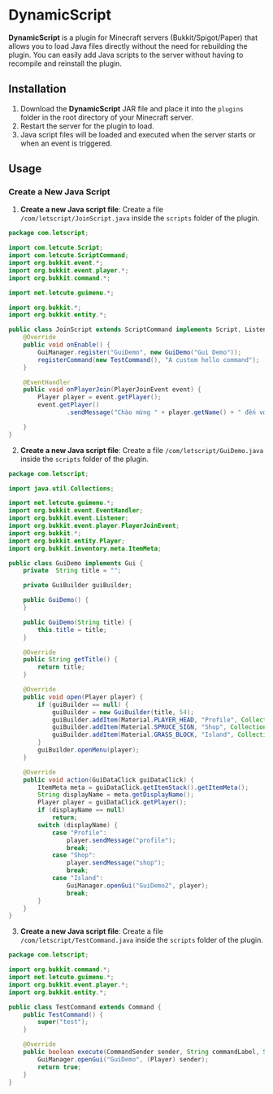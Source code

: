 # DynamicScript

**DynamicScript** is a plugin for Minecraft servers (Bukkit/Spigot/Paper) that allows you to load Java files directly without the need for rebuilding the plugin. You can easily add Java scripts to the server without having to recompile and reinstall the plugin.

## Installation

1. Download the **DynamicScript** JAR file and place it into the `plugins` folder in the root directory of your Minecraft server.
2. Restart the server for the plugin to load.
3. Java script files will be loaded and executed when the server starts or when an event is triggered.

## Usage

### Create a New Java Script

1. **Create a new Java script file**: Create a file `/com/letscript/JoinScript.java` inside the `scripts` folder of the plugin.

```java
package com.letscript;

import com.letcute.Script;
import com.letcute.ScriptCommand;
import org.bukkit.event.*;
import org.bukkit.event.player.*;
import org.bukkit.command.*;

import net.letcute.guimenu.*;

import org.bukkit.*;
import org.bukkit.entity.*;

public class JoinScript extends ScriptCommand implements Script, Listener {
    @Override
    public void onEnable() {
        GuiManager.register("GuiDemo", new GuiDemo("Gui Demo"));
        registerCommand(new TestCommand(), "A custom hello command");
    }

    @EventHandler
    public void onPlayerJoin(PlayerJoinEvent event) {
        Player player = event.getPlayer();
        event.getPlayer()
                .sendMessage("Chào mừng " + player.getName() + " đến với server ");

    }
}
```
2. **Create a new Java script file**: Create a file `/com/letscript/GuiDemo.java` inside the `scripts` folder of the plugin.
```java
package com.letscript;

import java.util.Collections;

import net.letcute.guimenu.*;
import org.bukkit.event.EventHandler;
import org.bukkit.event.Listener;
import org.bukkit.event.player.PlayerJoinEvent;
import org.bukkit.*;
import org.bukkit.entity.Player;
import org.bukkit.inventory.meta.ItemMeta;

public class GuiDemo implements Gui {
    private  String title = "";

    private GuiBuilder guiBuilder;

    public GuiDemo() {
    }

    public GuiDemo(String title) {
        this.title = title;
    }

    @Override
    public String getTitle() {
        return title;
    }

    @Override
    public void open(Player player) {
        if (guiBuilder == null) {
            guiBuilder = new GuiBuilder(title, 54);
            guiBuilder.addItem(Material.PLAYER_HEAD, "Profile", Collections.singletonList("info player"), 11);
            guiBuilder.addItem(Material.SPRUCE_SIGN, "Shop", Collections.singletonList("shop Item"), 12);
            guiBuilder.addItem(Material.GRASS_BLOCK, "Island", Collections.singletonList("Controller island"), 13);
        }
        guiBuilder.openMenu(player);
    }

    @Override
    public void action(GuiDataClick guiDataClick) {
        ItemMeta meta = guiDataClick.getItemStack().getItemMeta();
        String displayName = meta.getDisplayName();
        Player player = guiDataClick.getPlayer();
        if (displayName == null)
            return;
        switch (displayName) {
            case "Profile":
                player.sendMessage("profile");
                break;
            case "Shop":
                player.sendMessage("shop");
                break;
            case "Island":
                GuiManager.openGui("GuiDemo2", player);
                break;
        }
    }
}

```
3. **Create a new Java script file**: Create a file `/com/letscript/TestCommand.java` inside the `scripts` folder of the plugin.

```java
package com.letscript;

import org.bukkit.command.*;
import net.letcute.guimenu.*;
import org.bukkit.event.player.*;
import org.bukkit.entity.*;

public class TestCommand extends Command {
    public TestCommand() {
        super("test");
    }

    @Override
    public boolean execute(CommandSender sender, String commandLabel, String[] args) {
        GuiManager.openGui("GuiDemo", (Player) sender);
        return true;
    }
}


```

